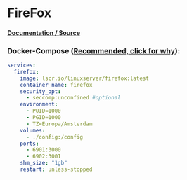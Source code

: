 # FireFox

#### [Documentation / Source](https://docs.linuxserver.io/images/docker-firefox/ "Documentation / Source")

### Docker-Compose ([Recommended, click for why](https://docs.docker.com/compose/intro/features-uses/ "docs.docker.com Why use Compose?")):

```yaml
services:
  firefox:
    image: lscr.io/linuxserver/firefox:latest
    container_name: firefox
    security_opt:
      - seccomp:unconfined #optional
    environment:
      - PUID=1000
      - PGID=1000
      - TZ=Europa/Amsterdam
    volumes:
      - ./config:/config
    ports:
      - 6901:3000
      - 6902:3001
    shm_size: "1gb"
    restart: unless-stopped

```

